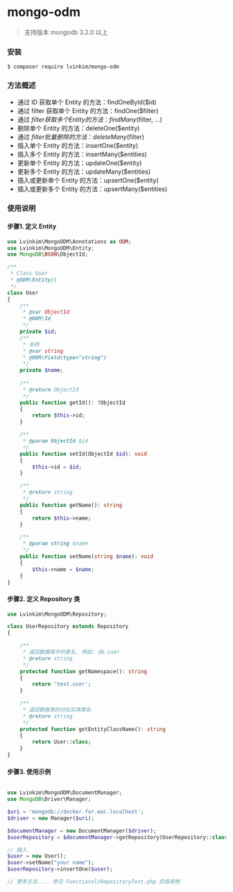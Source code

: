 # mongo-odm 

> 支持版本
> mongodb 3.2.0 以上

### 安装
```
$ composer require lvinkim/mongo-odm
```

### 方法概述

* 通过 ID 获取单个 Entity 的方法：findOneById($id)
* 通过 filter 获取单个 Entity 的方法：findOne($filter)
* 通过 $filter 获取多个 Entity 的方法：findMany($filter, ...)
* 删除单个 Entity 的方法：deleteOne($entity)
* 通过 $filter 批量删除的方法：deleteMany($filter)
* 插入单个 Entity 的方法：insertOne($entity)
* 插入多个 Entity 的方法：insertMany($entities)
* 更新单个 Entity 的方法：updateOne($entity)
* 更新多个 Entity 的方法：updateMany($entities)
* 插入或更新单个 Entity 的方法：upsertOne($entity)
* 插入或更新多个 Entity 的方法：upsertMany($entities)

### 使用说明

#### 步骤1. 定义 Entity

```php
use Lvinkim\MongoODM\Annotations as ODM;
use Lvinkim\MongoODM\Entity;
use MongoDB\BSON\ObjectId;

/**
 * Class User
 * @ODM\Entity()
 */
class User
{
    /**
     * @var ObjectId
     * @ODM\Id
     */
    private $id;
    /**
     * 名称
     * @var string
     * @ODM\Field(type="string")
     */
    private $name;
    
    /**
     * @return ObjectId
     */
    public function getId(): ?ObjectId
    {
        return $this->id;
    }

    /**
     * @param ObjectId $id
     */
    public function setId(ObjectId $id): void
    {
        $this->id = $id;
    }

    /**
     * @return string
     */
    public function getName(): string
    {
        return $this->name;
    }

    /**
     * @param string $name
     */
    public function setName(string $name): void
    {
        $this->name = $name;
    }
}
```

#### 步骤2. 定义 Repository 类

```php
use Lvinkim\MongoODM\Repository;

class UserRepository extends Repository
{

    /**
     * 返回数据库中的表名, 例如: db.user
     * @return string
     */
    protected function getNamespace(): string
    {
        return 'test.user';
    }

    /**
     * 返回数据表的对应实体类名
     * @return string
     */
    protected function getEntityClassName(): string
    {
        return User::class;
    }
}
```

#### 步骤3. 使用示例

```php

use Lvinkim\MongoODM\DocumentManager;
use MongoDB\Driver\Manager;

$uri = 'mongodb://docker.for.mac.localhost';
$driver = new Manager($uri);

$documentManager = new DocumentManager($driver);
$userRepository = $documentManager->getRepository(UserRepository::class);

// 插入
$user = new User();
$user->setName("your name");
$userRepository->insertOne($user);

// 更多方法.... 参见 Functional/RepositoryTest.php 的各用例

```